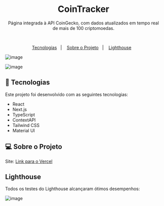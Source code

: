 <h1 align="center">CoinTracker</h1>

<p align="center">Página integrada à API CoinGecko, com dados atualizados em tempo real de mais de 100 criptomoedas.</p>
<br />
<p align="center">
  <a href="#-tecnologias">Tecnologias</a>&nbsp;&nbsp;&nbsp;|&nbsp;&nbsp;&nbsp;
  <a href="#-sobre-o-projeto">Sobre o Projeto</a>&nbsp;&nbsp;&nbsp;|&nbsp;&nbsp;&nbsp;
  <a href="#lighthouse">Lighthouse</a>&nbsp;&nbsp;&nbsp;
</p>


![image](https://github.com/lorenzopanato/coin-tracker/assets/132415449/23bfe6d2-73c6-4788-a1e7-6d584216063e)

![image](https://github.com/lorenzopanato/coin-tracker/assets/132415449/cd1c0f54-e8f7-423c-b595-2cc5942923d4)


## 🚀 Tecnologias

Este projeto foi desenvolvido com as seguintes tecnologias:

- React
- Next.js
- TypeScript
- ContextAPI
- Tailwind CSS
- Material UI

## 💻 Sobre o Projeto

Site: [Link para o Vercel](https://e-clothing-silk.vercel.app/)

## Lighthouse

Todos os testes do Lighthouse alcançaram ótimos desempenhos:

![image](https://github.com/lorenzopanato/coin-tracker/assets/132415449/bffda3ac-1e56-4009-af2e-e98cbcb48d2b)
